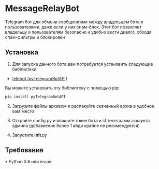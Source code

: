 # MessageRelayBot

Telegram бот для обмена сообщениями между владельцем бота и пользователями, даже если у них спам-блок. Этот бот позволяет владельцу и пользователям безопасно и удобно вести диалог, обходя спам-фильтры и блокировки


## Установка

1. Для запуска данного бота вам потребуется установить следующие библиотеки:

- [telebot (pyTelegramBotAPI)](https://pypi.org/project/pyTelegramBotAPI/)

Вы можете установить эту библиотеку с помощью pip:

```sh
pip install pyTelegramBotAPI
```

2. Загрузите файлы архивом и распакуйте скачанный архив в удобное вам место

4. Откройте config.py и впишите токен бота и id телеграмм аккаунта админа (добавление более 1 айди крайне не рекомендуется)

5. Запустите __init__.py

## Требования
• Python 3.6 или выше
